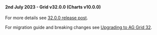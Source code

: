 #### 2nd July 2023 - Grid v32.0.0 (Charts v10.0.0)

For more details see [32.0.0 release post](https://blog.ag-grid.com/whats-new-in-ag-grid-32/).

For migration guide and breaking changes see [Upgrading to AG Grid 32](https://www.ag-grid.com/javascript-data-grid/upgrading-to-ag-grid-32/).
